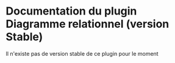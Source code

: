 # Documentation du plugin Diagramme relationnel (version Stable)

Il n'existe pas de version stable de ce plugin pour le moment
